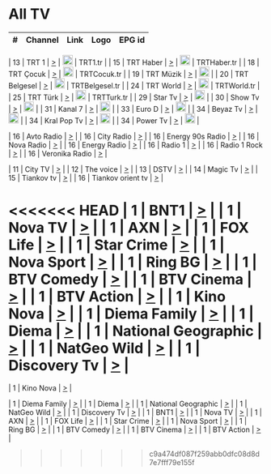 <h1>All TV</h1>

| #   | Channel        | Link  | Logo | EPG id |
|:---:|:--------------:|:-----:|:----:|:------:|

| 13  | TRT 1            | [>](https://tv-trt1.medya.trt.com.tr/master.m3u8) | <img height="20" src="https://i.imgur.com/j786OLG.png"/> | TRT1.tr |
| 15  | TRT Haber        | [>](https://tv-trthaber.medya.trt.com.tr/master.m3u8) | <img height="20" src="https://i.imgur.com/OVfo8Ab.png"/> | TRTHaber.tr |
| 18  | TRT Çocuk        | [>](https://tv-trtcocuk.medya.trt.com.tr/master.m3u8) | <img height="20" src="https://i.imgur.com/QLFmD6d.png"/> | TRTCocuk.tr |
| 19  | TRT Müzik        | [>](https://tv-trtmuzik.medya.trt.com.tr/master.m3u8) | <img height="20" src="https://i.imgur.com/fIVFCEd.png"/> |
| 20  | TRT Belgesel     | [>](https://tv-trtbelgesel.medya.trt.com.tr/master.m3u8) | <img height="20" src="https://i.imgur.com/MGO87pe.png"/> | TRTBelgesel.tr |
| 24  | TRT World        | [>](https://tv-trtworld.medya.trt.com.tr/master.m3u8) | <img height="20" src="https://i.imgur.com/JEA2xpv.png"/> | TRTWorld.tr |
| 25  | TRT Türk         | [>](https://tv-trtturk.medya.trt.com.tr/master.m3u8) | <img height="20" src="https://i.imgur.com/OSTOQNw.png"/> | TRTTurk.tr |
| 29  | Star Tv   | [>](https://dogus-live.daioncdn.net/startv/startv_360p.m3u8) | <img height="20" src="https://i.imgur.com/IebUZx1.png"/> |
| 30  | Show Tv     | [>](https://ciner-live.daioncdn.net/showtv/showtv.m3u8) | <img height="20" src="https://i.imgur.com/IebUZx1.png"/> |
| 31  | Kanal 7     | [>](https://kanal7-live.daioncdn.net/kanal7/kanal7.m3u8) | <img height="20" src="https://i.imgur.com/IebUZx1.png"/> |
| 33  | Euro D    | [>](https://www.youtube.com/user/KanalD/live) | <img height="20" src="https://i.imgur.com/IebUZx1.png"/> |
| 34  | Beyaz Tv     | [>](https://beyaztv-live.daioncdn.net/beyaztv/beyaztv.m3u8) | <img height="20" src="https://i.imgur.com/IebUZx1.png"/> |
| 34  | Kral Pop Tv     | [>](https://www.youtube.com/watch?v=GuFTuKoXepw) | <img height="20" src="https://i.imgur.com/IebUZx1.png"/> |
| 34  | Power Tv     | [>](https://livetv.powerapp.com.tr/powerTV/powerhd.smil/chunklist.m3u8) | <img height="20" src="https://i.imgur.com/IebUZx1.png"/> |

| 16  | Avto Radio | [>](http://stream.metacast.eu/avtoradio.mp3.m3u) |
| 16  | City Radio | [>](http://stream.metacast.eu/city.aac.m3u) |
| 16  | Energy 90s Radio | [>](http://stream.metacast.eu/energy-90s.m3u) |
| 16  | Nova Radio | [>](http://stream.metacast.eu/nova.aac.m3u) |
| 16  | Energy Radio | [>](http://stream.metacast.eu/nrj.aac.m3u) |
| 16  | Radio 1 | [>](http://stream.metacast.eu/radio1.aac.m3u) |
| 16  | Radio 1 Rock | [>](http://stream.metacast.eu/radio1rock.aac.m3u) |
| 16  | Veronika Radio | [>](http://stream.metacast.eu/veronika.aac.m3u) |

| 11  | City TV | [>](https://tv.city.bg/play/tshls/citytv/index.m3u8) |
| 12  | The voice | [>](https://bss1.neterra.tv/thevoice/thevoice.m3u8) |
| 13  | DSTV | [>](http://46.249.95.140:8081/hls/data.m3u8) |
| 14  | Magic Tv | [>](https://bss1.neterra.tv/magictv/magictv.m3u8) |
| 15  | Tiankov tv | [>](https://streamer103.neterra.tv/tiankov-folk/live.m3u8) |
| 16  | Tiankov orient tv | [>](https://streamer103.neterra.tv/tiankov-orient/live.m3u8) |

<<<<<<< HEAD
| 1 | BNT1 | [>](https://ymkaya.xyz:49368/tv/bnt1/playlist.m3u8?wmsAuthSign=c2VydmVyX3RpbWU9NS81LzIwMjUgNjo0NDowNyBQTSZoYXNoX3ZhbHVlPXVjM3FsOVpOUEpiQXBPbjkwSDZmWHc9PSZ2YWxpZG1pbnV0ZXM9NjA=) |
| 1 | Nova TV | [>](https://ymkaya.xyz:49368/tv/novatv/playlist.m3u8?wmsAuthSign=c2VydmVyX3RpbWU9NS81LzIwMjUgNjo0NDoxNyBQTSZoYXNoX3ZhbHVlPTc1cG1jT1h5SlFVZkJZMmFVazlZdGc9PSZ2YWxpZG1pbnV0ZXM9NjA=) |
| 1 | AXN | [>](https://ymkaya.xyz:49368/tv/axn/playlist.m3u8?wmsAuthSign=c2VydmVyX3RpbWU9NS81LzIwMjUgNjo0NDoyNyBQTSZoYXNoX3ZhbHVlPW9NM3lYcytBUm9DSXMxT0NRTFZubHc9PSZ2YWxpZG1pbnV0ZXM9NjA=) |
| 1 | FOX Life | [>](https://ymkaya.xyz:49368/tv/foxlife/playlist.m3u8?wmsAuthSign=c2VydmVyX3RpbWU9NS81LzIwMjUgNjo0NDozNyBQTSZoYXNoX3ZhbHVlPWU0aXVJNysrWTZGaTNWaGt2SDhSWFE9PSZ2YWxpZG1pbnV0ZXM9NjA=) |
| 1 | Star Crime | [>](https://ymkaya.xyz:49368/tv/foxcrime/playlist.m3u8?wmsAuthSign=c2VydmVyX3RpbWU9NS81LzIwMjUgNjo0NDo0NyBQTSZoYXNoX3ZhbHVlPVI0Y09ma3E2cStmUk5WRll3L1pveWc9PSZ2YWxpZG1pbnV0ZXM9NjA=) |
| 1 | Nova Sport | [>](https://ymkaya.xyz:49368/tv/novasport/playlist.m3u8?wmsAuthSign=c2VydmVyX3RpbWU9NS81LzIwMjUgNjo0NDo1NyBQTSZoYXNoX3ZhbHVlPTkwZDF3ckxtOFA3ZGcwYXlhdUVJYXc9PSZ2YWxpZG1pbnV0ZXM9NjA=) |
| 1 | Ring BG | [>](https://ymkaya.xyz:49368/tv/ringbg/playlist.m3u8?wmsAuthSign=c2VydmVyX3RpbWU9NS81LzIwMjUgNjo0NTowNyBQTSZoYXNoX3ZhbHVlPUVIN0h3bmRKL2VJWWdpRGNrbzlBSkE9PSZ2YWxpZG1pbnV0ZXM9NjA=) |
| 1 | BTV Comedy | [>](https://ymkaya.xyz:49368/tv/btvcomedy/playlist.m3u8?wmsAuthSign=c2VydmVyX3RpbWU9NS81LzIwMjUgNjo0NToxNyBQTSZoYXNoX3ZhbHVlPVVQZUx2dlg1elFrVTdzeFFjdm1OT1E9PSZ2YWxpZG1pbnV0ZXM9NjA=) |
| 1 | BTV Cinema | [>](https://ymkaya.xyz:49368/tv/btvcinema/playlist.m3u8?wmsAuthSign=c2VydmVyX3RpbWU9NS81LzIwMjUgNjo0NToyNyBQTSZoYXNoX3ZhbHVlPTEwREVTS1c2TlBzMy8xSDY1UWQwcnc9PSZ2YWxpZG1pbnV0ZXM9NjA=) |
| 1 | BTV Action | [>](https://ymkaya.xyz:49368/tv/btvaction/playlist.m3u8?wmsAuthSign=c2VydmVyX3RpbWU9NS81LzIwMjUgNjo0NTozNyBQTSZoYXNoX3ZhbHVlPWhyWmxnL3ZZY0JRWFVQQm1TeFRDdVE9PSZ2YWxpZG1pbnV0ZXM9NjA=) |
| 1 | Kino Nova | [>](https://ymkaya.xyz:49368/tv/kinonova/playlist.m3u8?wmsAuthSign=c2VydmVyX3RpbWU9NS81LzIwMjUgNjo0NTo0NyBQTSZoYXNoX3ZhbHVlPVpNM3NzY0xZb2NGYVB1d2hiM21adGc9PSZ2YWxpZG1pbnV0ZXM9NjA=) |
| 1 | Diema Family | [>](https://ymkaya.xyz:49368/tv/diemafamily/playlist.m3u8?wmsAuthSign=c2VydmVyX3RpbWU9NS81LzIwMjUgNjo0NTo1NyBQTSZoYXNoX3ZhbHVlPUsvVGNCTUJJdDdpV2RNekpsS0NUTmc9PSZ2YWxpZG1pbnV0ZXM9NjA=) |
| 1 | Diema | [>](https://ymkaya.xyz:49368/tv/diema/playlist.m3u8?wmsAuthSign=c2VydmVyX3RpbWU9NS81LzIwMjUgNjo0NjowNyBQTSZoYXNoX3ZhbHVlPTQrSjNYK0F6aGRrTmlxd1phSXNkOEE9PSZ2YWxpZG1pbnV0ZXM9NjA=) |
| 1 | National Geographic | [>](https://ymkaya.xyz:49368/tv/natgeo/playlist.m3u8?wmsAuthSign=c2VydmVyX3RpbWU9NS81LzIwMjUgNjo0NjoxNiBQTSZoYXNoX3ZhbHVlPWFuWWNNWU05ZXRkUG1BSkluR1FudUE9PSZ2YWxpZG1pbnV0ZXM9NjA=) |
| 1 | NatGeo Wild | [>](https://ymkaya.xyz:49368/tv/natgeowild/playlist.m3u8?wmsAuthSign=c2VydmVyX3RpbWU9NS81LzIwMjUgNjo0NjoyNiBQTSZoYXNoX3ZhbHVlPUJSV1JnTHF3QXVoM2t5OWVkOXpBUEE9PSZ2YWxpZG1pbnV0ZXM9NjA=) |
| 1 | Discovery Tv | [>](https://ymkaya.xyz:49368/tv/discovery/playlist.m3u8?wmsAuthSign=c2VydmVyX3RpbWU9NS81LzIwMjUgNjo0NjozNiBQTSZoYXNoX3ZhbHVlPWN1YUExaG1ZbFNLNXA1MEJNQjRkbVE9PSZ2YWxpZG1pbnV0ZXM9NjA=) |
=======


| 1 | Kino Nova | [>](https://ymkaya.xyz:11336/tv/kinonova/playlist.m3u8?wmsAuthSign=c2VydmVyX3RpbWU9MS8yLzIwMjUgNDo0MDoyMCBBTSZoYXNoX3ZhbHVlPWlFS1FrWEtMMVRFM3l5YklUWUJQUHc9PSZ2YWxpZG1pbnV0ZXM9NjA=) |

| 1 | Diema Family | [>](https://ymkaya.xyz:11336/tv/diemafamily/playlist.m3u8?wmsAuthSign=c2VydmVyX3RpbWU9MS8yLzIwMjUgNDo0MDozMCBBTSZoYXNoX3ZhbHVlPUVUaTVKTldvZTF5WVVCM0YwL21kaXc9PSZ2YWxpZG1pbnV0ZXM9NjA=) |
| 1 | Diema | [>](https://ymkaya.xyz:11336/tv/diema/playlist.m3u8?wmsAuthSign=c2VydmVyX3RpbWU9MS8yLzIwMjUgNDo0MDo0MCBBTSZoYXNoX3ZhbHVlPVlYMWVJT2NuUjNpUTBsaytEUFFOS2c9PSZ2YWxpZG1pbnV0ZXM9NjA=) |
| 1 | National Geographic | [>](https://ymkaya.xyz:11336/tv/natgeo/playlist.m3u8?wmsAuthSign=c2VydmVyX3RpbWU9MS8yLzIwMjUgNDo0MTo0MSBBTSZoYXNoX3ZhbHVlPTJQTlVmcG5nYWx0M013eUhGRGxnd0E9PSZ2YWxpZG1pbnV0ZXM9NjA=) |
| 1 | NatGeo Wild | [>](https://ymkaya.xyz:11336/tv/natgeowild/playlist.m3u8?wmsAuthSign=c2VydmVyX3RpbWU9MS8yLzIwMjUgNDo0MTo1MSBBTSZoYXNoX3ZhbHVlPVl1OXZaTTliN0hGWEN3eDBYd1duNkE9PSZ2YWxpZG1pbnV0ZXM9NjA=) |
| 1 | Discovery Tv | [>](https://ymkaya.xyz:11336/tv/discovery/playlist.m3u8?wmsAuthSign=c2VydmVyX3RpbWU9MS8yLzIwMjUgNDo0MjowMSBBTSZoYXNoX3ZhbHVlPWtBQmdLNlY2RmQwWElzMVYzSDJyVkE9PSZ2YWxpZG1pbnV0ZXM9NjA=) |
| 1 | BNT1 | [>](https://ymkaya.xyz:11336/tv/bnt1/playlist.m3u8?wmsAuthSign=c2VydmVyX3RpbWU9MS8yLzIwMjUgNDozODozOCBBTSZoYXNoX3ZhbHVlPVVrMVlRQXpJWlhYeUh6ZFVpSC9NMUE9PSZ2YWxpZG1pbnV0ZXM9NjA=) |
| 1 | Nova TV | [>](https://ymkaya.xyz:11336/tv/novatv/playlist.m3u8?wmsAuthSign=c2VydmVyX3RpbWU9MS8yLzIwMjUgNDozODo0OCBBTSZoYXNoX3ZhbHVlPUVxQjh1a0ZzYkVGZU8zZDFGTzdreVE9PSZ2YWxpZG1pbnV0ZXM9NjA=) |
| 1 | AXN | [>](https://ymkaya.xyz:11336/tv/axn/playlist.m3u8?wmsAuthSign=c2VydmVyX3RpbWU9MS8yLzIwMjUgNDozODo1OCBBTSZoYXNoX3ZhbHVlPUpkWStGY1hkNXhaOVpPZ0thQ0FZL3c9PSZ2YWxpZG1pbnV0ZXM9NjA=) |
| 1 | FOX Life | [>](https://ymkaya.xyz:11336/tv/foxlife/playlist.m3u8?wmsAuthSign=c2VydmVyX3RpbWU9MS8yLzIwMjUgNDozOToxMCBBTSZoYXNoX3ZhbHVlPWt1ZDc1T3AzYlZDTjJnSy9TU0xJZlE9PSZ2YWxpZG1pbnV0ZXM9NjA=) |
| 1 | Star Crime | [>](https://ymkaya.xyz:11336/tv/foxcrime/playlist.m3u8?wmsAuthSign=c2VydmVyX3RpbWU9MS8yLzIwMjUgNDozOToyMCBBTSZoYXNoX3ZhbHVlPXIwVU45Nm9FR1l2enNkTG9TanBxbmc9PSZ2YWxpZG1pbnV0ZXM9NjA=) |
| 1 | Nova Sport | [>](https://ymkaya.xyz:11336/tv/novasport/playlist.m3u8?wmsAuthSign=c2VydmVyX3RpbWU9MS8yLzIwMjUgNDozOTozMCBBTSZoYXNoX3ZhbHVlPXlSZ0UxazVaM0xhSmc0NmR4T0c1T2c9PSZ2YWxpZG1pbnV0ZXM9NjA=) |
| 1 | Ring BG | [>](https://ymkaya.xyz:11336/tv/ringbg/playlist.m3u8?wmsAuthSign=c2VydmVyX3RpbWU9MS8yLzIwMjUgNDozOTo0MCBBTSZoYXNoX3ZhbHVlPTR4aUlFNHVUYWN4enY1WkVuOFZma2c9PSZ2YWxpZG1pbnV0ZXM9NjA=) |
| 1 | BTV Comedy | [>](https://ymkaya.xyz:11336/tv/btvcomedy/playlist.m3u8?wmsAuthSign=c2VydmVyX3RpbWU9MS8yLzIwMjUgNDozOTo1MCBBTSZoYXNoX3ZhbHVlPUtrMTJ2RHNTTUU1RFp1ZkVOdXFSK3c9PSZ2YWxpZG1pbnV0ZXM9NjA=) |
| 1 | BTV Cinema | [>](https://ymkaya.xyz:11336/tv/btvcinema/playlist.m3u8?wmsAuthSign=c2VydmVyX3RpbWU9MS8yLzIwMjUgNDozOTo1OSBBTSZoYXNoX3ZhbHVlPTZWcU9FZW56cG1NM1lrYy8xNE5NeHc9PSZ2YWxpZG1pbnV0ZXM9NjA=) |
| 1 | BTV Action | [>](https://ymkaya.xyz:11336/tv/btvaction/playlist.m3u8?wmsAuthSign=c2VydmVyX3RpbWU9MS8yLzIwMjUgNDo0MDoxMCBBTSZoYXNoX3ZhbHVlPUlDd0ErRkZVWThyMVZwR3c2REdGZ3c9PSZ2YWxpZG1pbnV0ZXM9NjA=) |
>>>>>>> c9a474df087f259abb0dfc08d8d7e7fff79e155f
